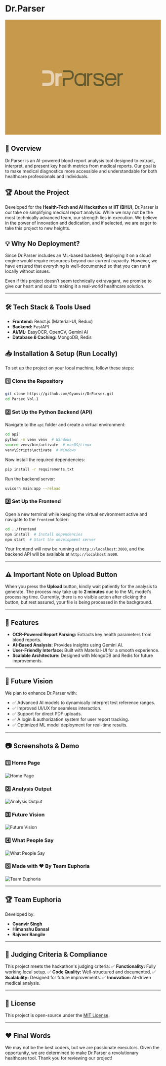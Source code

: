 # Dr.Parser

![Dr.Parser Banner](DrParser.png)

## 🚀 Overview
Dr.Parser is an AI-powered blood report analysis tool designed to extract, interpret, and present key health metrics from medical reports. Our goal is to make medical diagnostics more accessible and understandable for both healthcare professionals and individuals.

## 🏆 About the Project
Developed for the **Health-Tech and AI Hackathon** at **IIT (BHU)**, Dr.Parser is our take on simplifying medical report analysis. While we may not be the most technically advanced team, our strength lies in execution. We believe in the power of innovation and dedication, and if selected, we are eager to take this project to new heights.

## 💡 Why No Deployment?
Since Dr.Parser includes an ML-based backend, deploying it on a cloud engine would require resources beyond our current capacity. However, we have ensured that everything is well-documented so that you can run it locally without issues.

Even if this project doesn’t seem technically extravagant, we promise to give our heart and soul to making it a real-world healthcare solution.

---

## 🛠 Tech Stack & Tools Used
- **Frontend:** React.js (Material-UI, Redux)
- **Backend:** FastAPI
- **AI/ML:** EasyOCR, OpenCV, Gemini AI
- **Database & Caching:** MongoDB, Redis

## 📥 Installation & Setup (Run Locally)
To set up the project on your local machine, follow these steps:

### 1️⃣ Clone the Repository
```sh
git clone https://github.com/Gyanvir/DrParser.git
cd Parsec Vol.1
```

### 2️⃣ Set Up the Python Backend (API)
Navigate to the `api` folder and create a virtual environment:
```sh
cd api
python -m venv venv  # Windows
source venv/bin/activate  # macOS/Linux
venv\Scripts\activate  # Windows
```

Now install the required dependencies:
```sh
pip install -r requirements.txt
```

Run the backend server:
```sh
uvicorn main:app --reload
```

### 3️⃣ Set Up the Frontend
Open a new terminal while keeping the virtual environment active and navigate to the `frontend` folder:
```sh
cd ../frontend
npm install  # Install dependencies
npm start  # Start the development server
```

Your frontend will now be running at `http://localhost:3000`, and the backend API will be available at `http://localhost:8000`.

---

## ⚠️ Important Note on Upload Button
When you press the **Upload** button, kindly wait patiently for the analysis to generate. The process may take up to **2 minutes** due to the ML model's processing time. Currently, there is no visible action after clicking the button, but rest assured, your file is being processed in the background.

---

## 🌟 Features
- **OCR-Powered Report Parsing:** Extracts key health parameters from blood reports.
- **AI-Based Analysis:** Provides insights using Gemini AI.
- **User-Friendly Interface:** Built with Material-UI for a smooth experience.
- **Scalable Architecture:** Designed with MongoDB and Redis for future improvements.

---

## 🔮 Future Vision
We plan to enhance Dr.Parser with:
- ✅ Advanced AI models to dynamically interpret test reference ranges.
- ✅ Improved UI/UX for seamless interaction.
- ✅ Support for direct PDF uploads.
- ✅ A login & authorization system for user report tracking.
- ✅ Optimized ML model deployment for real-time results.

---

## 📷 Screenshots & Demo
### 1️⃣ Home Page  
![Home Page](https://github.com/user-attachments/assets/8b43cc2b-4cb9-4244-8c37-ae689fd89577)  

### 2️⃣ Analysis Output  
![Analysis Output](https://github.com/user-attachments/assets/cad852cf-ae3c-4486-9842-ae638a3ff5ed)  

### 3️⃣ Future Vision  
![Future Vision](https://github.com/user-attachments/assets/4d4d6c4c-d313-4567-9f01-a2dc41133dbf)  

### 4️⃣ What People Say  
![What People Say](https://github.com/user-attachments/assets/103941f7-8243-4b30-aec6-a5182bb4fcae)  


### 5️⃣ Made with ❤️ By Team Euphoria
![Team Euphoria](https://github.com/user-attachments/assets/0cddbd43-1573-431a-b69d-1275dcd39ef3)  


---

## 🏆 Team Euphoria
Developed by:
- **Gyanvir Singh**
- **Himanshu Bansal**
- **Rajveer Rangile**

---

## 📝 Judging Criteria & Compliance
This project meets the hackathon's judging criteria:
✅ **Functionality:** Fully working local setup.
✅ **Code Quality:** Well-structured and documented.
✅ **Scalability:** Designed for future improvements.
✅ **Innovation:** AI-driven medical analysis.

---

## 📜 License
This project is open-source under the [MIT License](LICENSE).

---

## ❤️ Final Words
We may not be the best coders, but we are passionate executors. Given the opportunity, we are determined to make Dr.Parser a revolutionary healthcare tool. Thank you for reviewing our project!

